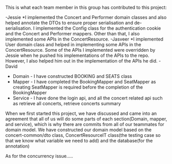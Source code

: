 This is what each team member in this group has contributed to this project:

-Jessie
*I implemented the Concert and Performer domain classes and also helped annotate the DTOs to ensure proper serialisation and de-serialisation. 
 I implemented the Config class for the authentication cookie and the Concert and Performer mappers. Other than that, I also implemented some APIs in the ConcertResource. 
-Jasveer
*I implemented User domain class and helped in implementing some APIs in the ConcertResource. Some of the APIs I implemented were overridden by Jessie 
 when he pushed his implementations of the APIs to the repo. However, I also helped him out in the implementation of the APIs he did.
-David
* Domain - I have constructed BOOKING and SEATS class 
* Mapper - I have completed the BookingMapper and SeatMapper as creating SeatMapper is required before the completion of the BookingMapper
* Service - I have done the login api, and all the concert related api such as retrieve all concerts, retrieve concerts summary



When we first started this project, we have discussed and came into an agreement that all of us will do some parts of each section(Domain,
mapper, and service), which is why there are commits from all of our teammates for domain model. We have constructed our domain model based on the 
concert-common/dto class, ConcertResourceIT class(the testing case so that we know what variable we need to add) and the database(for the annotation)

As for the concurrency issue.....